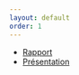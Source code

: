 ```yaml
---
layout: default
order: 1
---
```



- [Rapport](https://zaani12.github.io/conception/documentation) 
- [Présentation](https://zaani12.github.io/conception/documentation) 
